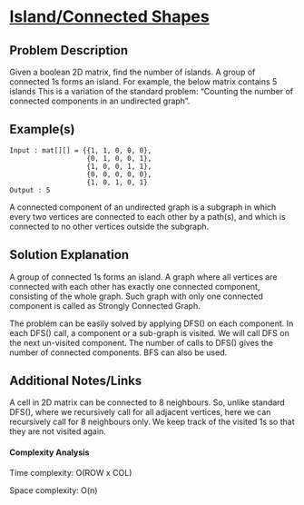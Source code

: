 # [Island/Connected Shapes](https://www.geeksforgeeks.org/find-number-of-islands/)

## Problem Description
Given a boolean 2D matrix, find the number of islands. A group of connected 1s forms an island. For example, the below matrix contains 5 islands
This is a variation of the standard problem: “Counting the number of connected components in an undirected graph”.

## Example(s)
```
Input : mat[][] = {{1, 1, 0, 0, 0},
                   {0, 1, 0, 0, 1},
                   {1, 0, 0, 1, 1},
                   {0, 0, 0, 0, 0},
                   {1, 0, 1, 0, 1} 
Output : 5
```
A connected component of an undirected graph is a subgraph in which every two vertices are connected to each other by a path(s), and which is connected to no other vertices outside the subgraph.

## Solution Explanation
A group of connected 1s forms an island. A graph where all vertices are connected with each other has exactly one connected component, consisting of the whole graph. Such graph with only one connected component is called as Strongly Connected Graph.

The problem can be easily solved by applying DFS() on each component. In each DFS() call, a component or a sub-graph is visited. We will call DFS on the next un-visited component. The number of calls to DFS() gives the number of connected components. BFS can also be used.


## Additional Notes/Links
A cell in 2D matrix can be connected to 8 neighbours. So, unlike standard DFS(), where we recursively call for all adjacent vertices, here we can recursively call for 8 neighbours only. We keep track of the visited 1s so that they are not visited again.

#### Complexity Analysis

Time complexity: O(ROW x COL)

Space complexity: O(n)